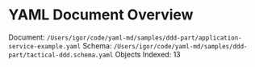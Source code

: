 # YAML Document Overview
Document: `/Users/igor/code/yaml-md/samples/ddd-part/application-service-example.yaml`
Schema: `/Users/igor/code/yaml-md/samples/ddd-part/tactical-ddd.schema.yaml`
Objects Indexed: 13
